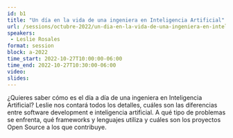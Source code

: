 ```yaml
---
id: b1
title: "Un día en la vida de una ingeniera en Inteligencia Artificial"
url: /sessions/octubre-2022/un-dia-en-la-vida-de-una-ingeniera-en-inteligencia-artificial
speakers:
 - Leslie Rosales
format: session
block: a-2022
time_start: 2022-10-27T10:00:00-06:00
time_end: 2022-10-27T10:30:00-06:00
video:
slides:
---
```


¿Quieres saber cómo es el día a día de una ingeniera en Inteligencia Artificial? Leslie nos contará todos los detalles, cuáles son las diferencias entre software development e inteligencia artificial. A qué tipo de problemas se enfrenta, qué frameworks y lenguajes utiliza y cuáles son los proyectos Open Source a los que contribuye.